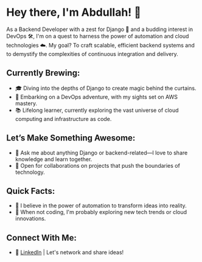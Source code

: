 # Hey there, I'm Abdullah! 🌟

As a Backend Developer with a zest for Django 🐍 and a budding interest in DevOps 🛠️, I'm on a quest to harness the power of automation and cloud technologies ☁️. My goal? To craft scalable, efficient backend systems and to demystify the complexities of continuous integration and delivery.

## Currently Brewing:
- 🎓 Diving into the depths of Django to create magic behind the curtains.
- 🚀 Embarking on a DevOps adventure, with my sights set on AWS mastery.
- 📚 Lifelong learner, currently exploring the vast universe of cloud computing and infrastructure as code.

## Let’s Make Something Awesome:
- 💬 Ask me about anything Django or backend-related—I love to share knowledge and learn together.
- 🤝 Open for collaborations on projects that push the boundaries of technology.

## Quick Facts:
- 🎉 I believe in the power of automation to transform ideas into reality.
- 🌱 When not coding, I'm probably exploring new tech trends or cloud innovations.

## Connect With Me:
- 💌 [LinkedIn]([YourLinkedInURL](https://www.linkedin.com/in/abdullah-alobaid9/)https://www.linkedin.com/in/abdullah-alobaid9/) | Let's network and share ideas!

